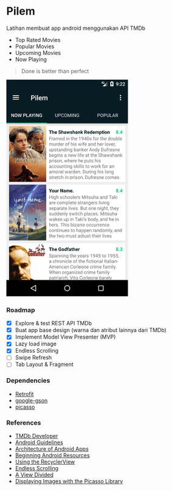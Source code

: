 # Pilem

Latihan membuat app android menggunakan API TMDb
* Top Rated Movies
* Popular Movies
* Upcoming Movies
* Now Playing

> Done is better than perfect

<img src="image.png" width="320">

### Roadmap
* [x] Explore & test REST API TMDb
* [x] Buat app base design (warna dan atribut lainnya dari TMDb)
* [x] Implement Model View Presenter (MVP)
* [x] Lazy load image
* [x] Endless Scrolling
* [ ] Swipe Refresh
* [ ] Tab Layout & Fragment

### Dependencies
* [Retrofit][retrofit_repo_url]
* [google-gson][gson_repo_url]
* [picasso][picasso_url]

### References
* [TMDb Developer][tmdb_url]
* [Android Guidelines][adgl_url]
* [Architecture of Android Apps][archi_ar_url]
* [Beginning Android Resources][res_ar_url]
* [Using the RecyclerView][rv_link]
* [Endless Scrolling][el_sc_link]
* [A View Divided][view_divided_link]
* [Displaying Images with the Picasso Library][picasso_ref_url]

[tmdb_url]: https://developers.themoviedb.org
[adgl_url]: https://github.com/ribot/android-guidelines
[archi_ar_url]: https://guides.codepath.com/android/Architecture-of-Android-Apps
[res_ar_url]: https://guides.codepath.com/android/Beginning-Android-Resources
[retrofit_repo_url]: https://github.com/square/retrofit
[gson_repo_url]: https://github.com/google/gson
[picasso_url]: https://github.com/square/picasso
[rv_link]: https://guides.codepath.com/android/Using-the-RecyclerView
[el_sc_link]: https://guides.codepath.com/android/Endless-Scrolling-with-AdapterViews-and-RecyclerView
[view_divided_link]: https://www.bignerdranch.com/blog/a-view-divided-adding-dividers-to-your-recyclerview-with-itemdecoration/
[picasso_ref_url]: https://guides.codepath.com/android/Displaying-Images-with-the-Picasso-Library
